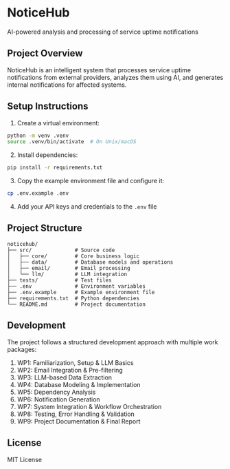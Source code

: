 # NoticeHub

AI-powered analysis and processing of service uptime notifications

## Project Overview

NoticeHub is an intelligent system that processes service uptime notifications from external providers, analyzes them using AI, and generates internal notifications for affected systems.

## Setup Instructions

1. Create a virtual environment:
```bash
python -m venv .venv
source .venv/bin/activate  # On Unix/macOS
```

2. Install dependencies:
```bash
pip install -r requirements.txt
```

3. Copy the example environment file and configure it:
```bash
cp .env.example .env
```

4. Add your API keys and credentials to the `.env` file

## Project Structure

```
noticehub/
├── src/              # Source code
│   ├── core/         # Core business logic
│   ├── data/         # Database models and operations
│   ├── email/        # Email processing
│   └── llm/          # LLM integration
├── tests/            # Test files
├── .env              # Environment variables
├── .env.example      # Example environment file
├── requirements.txt  # Python dependencies
└── README.md         # Project documentation
```

## Development

The project follows a structured development approach with multiple work packages:

1. WP1: Familiarization, Setup & LLM Basics
2. WP2: Email Integration & Pre-filtering
3. WP3: LLM-based Data Extraction
4. WP4: Database Modeling & Implementation
5. WP5: Dependency Analysis
6. WP6: Notification Generation
7. WP7: System Integration & Workflow Orchestration
8. WP8: Testing, Error Handling & Validation
9. WP9: Project Documentation & Final Report

## License

MIT License
